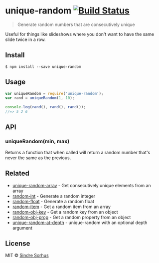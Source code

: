 # unique-random [![Build Status](https://travis-ci.org/sindresorhus/unique-random.svg?branch=master)](https://travis-ci.org/sindresorhus/unique-random)

> Generate random numbers that are consecutively unique

Useful for things like slideshows where you don't want to have the same slide twice in a row.


## Install

```
$ npm install --save unique-random
```


## Usage

```js
var uniqueRandom = require('unique-random');
var rand = uniqueRandom(1, 10);

console.log(rand(), rand(), rand());
//=> 5 2 6
```


## API

### uniqueRandom(min, max)

Returns a function that when called will return a random number that's never the same as the previous.


## Related

- [unique-random-array](https://github.com/sindresorhus/unique-random-array) - Get consecutively unique elements from an array
- [random-int](https://github.com/sindresorhus/random-int) - Generate a random integer
- [random-float](https://github.com/sindresorhus/random-float) - Generate a random float
- [random-item](https://github.com/sindresorhus/random-item) - Get a random item from an array
- [random-obj-key](https://github.com/sindresorhus/random-obj-key) - Get a random key from an object
- [random-obj-prop](https://github.com/sindresorhus/random-obj-prop) - Get a random property from an object
- [unique-random-at-depth](https://github.com/Aweary/unique-random-at-depth) - unique-random with an optional depth argument


## License

MIT © [Sindre Sorhus](http://sindresorhus.com)
